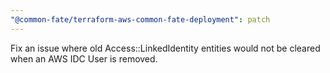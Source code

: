 ```yaml
---
"@common-fate/terraform-aws-common-fate-deployment": patch
---
```


Fix an issue where old Access::LinkedIdentity entities would not be cleared when an AWS IDC User is removed.
